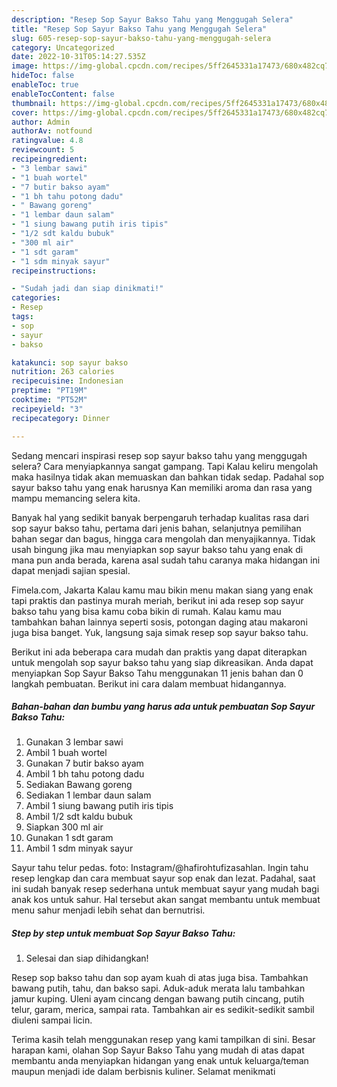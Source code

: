 ```yaml
---
description: "Resep Sop Sayur Bakso Tahu yang Menggugah Selera"
title: "Resep Sop Sayur Bakso Tahu yang Menggugah Selera"
slug: 605-resep-sop-sayur-bakso-tahu-yang-menggugah-selera
category: Uncategorized
date: 2022-10-31T05:14:27.535Z
image: https://img-global.cpcdn.com/recipes/5ff2645331a17473/680x482cq70/sop-sayur-bakso-tahu-foto-resep-utama.jpg
hideToc: false
enableToc: true
enableTocContent: false
thumbnail: https://img-global.cpcdn.com/recipes/5ff2645331a17473/680x482cq70/sop-sayur-bakso-tahu-foto-resep-utama.jpg
cover: https://img-global.cpcdn.com/recipes/5ff2645331a17473/680x482cq70/sop-sayur-bakso-tahu-foto-resep-utama.jpg
author: Admin
authorAv: notfound
ratingvalue: 4.8
reviewcount: 5
recipeingredient:
- "3 lembar sawi"
- "1 buah wortel"
- "7 butir bakso ayam"
- "1 bh tahu potong dadu"
- " Bawang goreng"
- "1 lembar daun salam"
- "1 siung bawang putih iris tipis"
- "1/2 sdt kaldu bubuk"
- "300 ml air"
- "1 sdt garam"
- "1 sdm minyak sayur"
recipeinstructions:

- "Sudah jadi dan siap dinikmati!"
categories:
- Resep
tags:
- sop
- sayur
- bakso

katakunci: sop sayur bakso 
nutrition: 263 calories
recipecuisine: Indonesian
preptime: "PT19M"
cooktime: "PT52M"
recipeyield: "3"
recipecategory: Dinner

---
```



Sedang mencari inspirasi resep sop sayur bakso tahu yang menggugah selera? Cara menyiapkannya sangat gampang. Tapi Kalau keliru mengolah maka hasilnya tidak akan memuaskan dan bahkan tidak sedap. Padahal sop sayur bakso tahu yang enak harusnya Kan memiliki aroma dan rasa yang mampu memancing selera kita.


Banyak hal yang sedikit banyak berpengaruh terhadap kualitas rasa dari sop sayur bakso tahu, pertama dari jenis bahan, selanjutnya pemilihan bahan segar dan bagus, hingga cara mengolah dan menyajikannya. Tidak usah bingung jika mau menyiapkan sop sayur bakso tahu yang enak di mana pun anda berada, karena asal sudah tahu caranya maka hidangan ini dapat menjadi sajian spesial.

Fimela.com, Jakarta Kalau kamu mau bikin menu makan siang yang enak tapi praktis dan pastinya murah meriah, berikut ini ada resep sop sayur bakso tahu yang bisa kamu coba bikin di rumah. Kalau kamu mau tambahkan bahan lainnya seperti sosis, potongan daging atau makaroni juga bisa banget. Yuk, langsung saja simak resep sop sayur bakso tahu.


Berikut ini ada beberapa cara mudah dan praktis yang dapat diterapkan untuk mengolah sop sayur bakso tahu yang siap dikreasikan. Anda dapat menyiapkan Sop Sayur Bakso Tahu menggunakan 11 jenis bahan dan 0 langkah pembuatan. Berikut ini cara dalam membuat hidangannya.

<!--inarticleads1-->

##### Bahan-bahan dan bumbu yang harus ada untuk pembuatan Sop Sayur Bakso Tahu:

1. Gunakan 3 lembar sawi
1. Ambil 1 buah wortel
1. Gunakan 7 butir bakso ayam
1. Ambil 1 bh tahu potong dadu
1. Sediakan  Bawang goreng
1. Sediakan 1 lembar daun salam
1. Ambil 1 siung bawang putih iris tipis
1. Ambil 1/2 sdt kaldu bubuk
1. Siapkan 300 ml air
1. Gunakan 1 sdt garam
1. Ambil 1 sdm minyak sayur


Sayur tahu telur pedas. foto: Instagram/@hafirohtufizasahlan. Ingin tahu resep lengkap dan cara membuat sayur sop enak dan lezat. Padahal, saat ini sudah banyak resep sederhana untuk membuat sayur yang mudah bagi anak kos untuk sahur. Hal tersebut akan sangat membantu untuk membuat menu sahur menjadi lebih sehat dan bernutrisi. 

<!--inarticleads2-->

##### Step by step untuk membuat Sop Sayur Bakso Tahu:


1. Selesai dan siap dihidangkan!

Resep sop bakso tahu dan sop ayam kuah di atas juga bisa. Tambahkan bawang putih, tahu, dan bakso sapi. Aduk-aduk merata lalu tambahkan jamur kuping. Uleni ayam cincang dengan bawang putih cincang, putih telur, garam, merica, sampai rata. Tambahkan air es sedikit-sedikit sambil diuleni sampai licin. 

Terima kasih telah menggunakan resep yang kami tampilkan di sini. Besar harapan kami, olahan Sop Sayur Bakso Tahu yang mudah di atas dapat membantu anda menyiapkan hidangan yang enak untuk keluarga/teman maupun menjadi ide dalam berbisnis kuliner. Selamat menikmati
